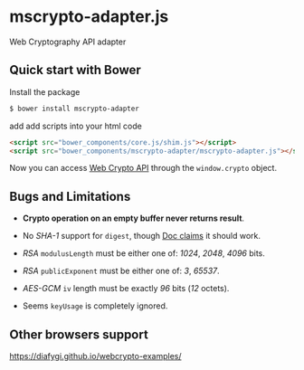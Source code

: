 mscrypto-adapter.js
===================

Web Cryptography API adapter

Quick start with Bower
----------------------

Install the package

```sh
$ bower install mscrypto-adapter
```

add add scripts into your html code

```html
<script src="bower_components/core.js/shim.js"></script>
<script src="bower_components/mscrypto-adapter/mscrypto-adapter.js"></script>
```

Now you can access [Web Crypto API](www.w3.org/TR/WebCryptoAPI/) through the `window.crypto` object.

Bugs and Limitations
--------------------

 * **Crypto operation on an empty buffer never returns result**.

 * No *SHA-1* support for `digest`, though [Doc claims](https://msdn.microsoft.com/en-us/library/dn302338(v=vs.85).aspx) it should work.

 * *RSA* `modulusLength` must be either one of: _1024_, _2048_, _4096_ bits.

 * *RSA* `publicExponent` must be either one of: _3_, _65537_.

 * *AES-GCM* `iv` length must be exactly _96_ bits (_12_ octets).

 * Seems `keyUsage` is completely ignored.

Other browsers support
----------------------

https://diafygi.github.io/webcrypto-examples/
